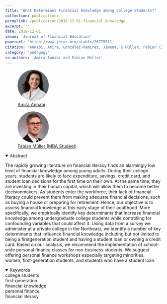 ```yaml
---
title: "What Determines Financial Knowledge among College Students?"
collection: publications
permalink: /publication/2018-12-01-financial-knowledge
excerpt: ''
date: 2018-12-01
venue: 'Journal of Financial Education'
paperurl: 'https://www.jstor.org/stable/26775511'
citation: 'Annabi, Amira, González-Ramírez, Jimena, & Müller, Fabian (2018). &quot;What Determines Financial Knowledge among College Students?&quot; <i>Journal of Financial Education</i>. 44(22): 344-366'
category: 'pedagogy'
co-authors: 'Amira Annabi and Fabian Müller'
---
```


<body>
<div class="image-container">
        <figure>
            <img src="/images/co-authors/amira_annabi.png" alt="Cathy" width="100" height="auto">
            <figcaption><a href="https://manhattan.edu/campus-directory/amira.annabi" target="_blank">Amira Annabi</a></figcaption>
        </figure>
        <figure>
            <img src="/images/co-authors/fabian_muller.png" alt="Image 2" width="100" height="auto">
            <figcaption><a href="https://www.linkedin.com/in/fabianmueller123/" target="_blank">Fabian Müller (MBA Studeet)</a></figcaption>
        </figure>
        <!-- Add more images as needed -->
    </div>
</body>


<details open>
<summary>
Abstract
</summary>

The rapidly growing literature on financial literacy finds an alarmingly low level of financial knowledge among young adults. During their college years, students are likely to face expenditure, savings, credit card, and student loan decisions for the first time on their own. At the same time, they are investing in their human capital, which will allow them to become better decisionmakers. As students enter the workforce, their lack of financial literacy could prevent them from making adequate financial decisions, such as buying a house or preparing for retirement. Hence, our objective is to assess financial knowledge at this early stage of their adulthood. More specifically, we empirically identify key determinants that increase financial knowledge among undergraduate college students while controlling for confounding variables that could affect it. Using data from a survey we administer at a private college in the Northeast, we identify a number of key determinants that influence financial knowledge including but not limited to being a firstgeneration student and having a student loan or owning a credit card. Based on our analysis, we recommend the implementation of school-wide personal
finance classes for non-business students. We suggest offering personal finance workshops especially targeting minorities, women, first-generation students, and students who have a student loan.

</details>

<details open>
<summary>
Keywords
</summary>
college students <br>
first-generation <br> 
financial knowledge <br>
personal finance <br>
financial literacy <br>

<br>

</details>